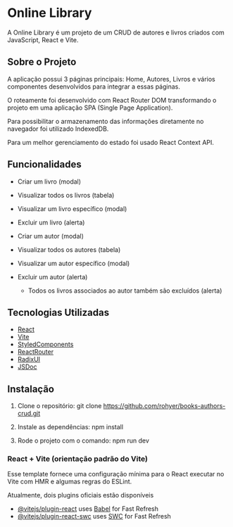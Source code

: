 # Online Library

A Online Library é um projeto de um CRUD de autores e livros criados com JavaScript, React e Vite.

## Sobre o Projeto

A aplicação possui 3 páginas principais: Home, Autores, Livros e vários componentes desenvolvidos para integrar a essas páginas.

O roteamente foi desenvolvido com React Router DOM transformando o projeto em uma aplicação SPA (Single Page Application).

Para possibilitar o armazenamento das informações diretamente no navegador foi utilizado IndexedDB.

Para um melhor gerenciamento do estado foi usado React Context API.

## Funcionalidades

- Criar um livro (modal)
- Visualizar todos os livros (tabela)
- Visualizar um livro específico (modal)
- Excluir um livro (alerta)

- Criar um autor (modal)
- Visualizar todos os autores (tabela)
- Visualizar um autor específico (modal)
- Excluir um autor (alerta)
  - Todos os livros associados ao autor também são excluídos (alerta)

## Tecnologias Utilizadas

- [React](https://react.dev/)
- [Vite](https://vite.dev/)
- [StyledComponents](https://styled-components.com/)
- [ReactRouter](https://reactrouter.com/)
- [RadixUI](https://www.radix-ui.com/)
- [JSDoc](https://jsdoc.app/)

## Instalação

1. Clone o repositório: git clone https://github.com/rohyer/books-authors-crud.git

2. Instale as dependências: npm install

3. Rode o projeto com o comando: npm run dev

### React + Vite (orientação padrão do Vite)

Esse template fornece uma configuração mínima para o React executar no Vite com HMR e algumas regras do ESLint.

Atualmente, dois plugins oficiais estão disponíveis

- [@vitejs/plugin-react](https://github.com/vitejs/vite-plugin-react/blob/main/packages/plugin-react/README.md) uses [Babel](https://babeljs.io/) for Fast Refresh
- [@vitejs/plugin-react-swc](https://github.com/vitejs/vite-plugin-react-swc) uses [SWC](https://swc.rs/) for Fast Refresh
